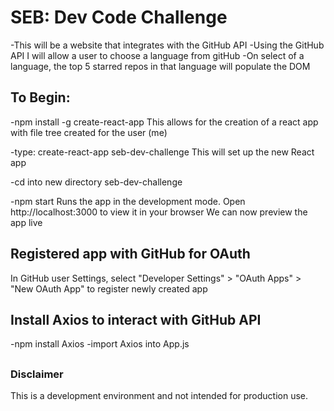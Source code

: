 # SEB: Dev Code Challenge

-This will be a website that integrates with the GitHub API
-Using the GitHub API I will allow a user to choose a language from gitHub
-On select of a language, the top 5 starred repos in that language will populate the DOM 

## To Begin:

-npm install -g create-react-app
This allows for the creation of a react app with file tree created for the user (me)

-type: create-react-app seb-dev-challenge
This will set up the new React app

-cd into new directory seb-dev-challenge

-npm start
Runs the app in the development mode.
Open http://localhost:3000 to view it in your browser
We can now preview the app live

## Registered app with GitHub for OAuth

In GitHub user Settings, select "Developer Settings" > "OAuth Apps" > "New OAuth App"
to register newly created app

## Install Axios to interact with GitHub API
-npm install Axios
-import Axios into App.js

## 


### Disclaimer
This is a development environment and not intended for production use.


